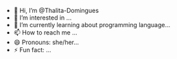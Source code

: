 - 👋 Hi, I’m @Thalita-Domingues
- 👀 I’m interested in ...
- 🌱 I’m currently learning about programming language...
- 📫 How to reach me ...
- 😄 Pronouns: she/her...
- ⚡ Fun fact: ...

<!---
Thalita-Domingues/Thalita-Domingues is a ✨ special ✨ repository because its `README.md` (this file) appears on your GitHub profile.
You can click the Preview link to take a look at your changes.
--->
